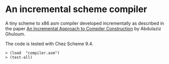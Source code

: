# An incremental scheme compiler

A tiny scheme to x86 asm compiler developed incrementally as described in the
paper [An Incremental Approach to Compiler Construction][1] by Abdulaziz
Ghuloum.

The code is tested with Chez Scheme 9.4.

    > (load  "compiler.asm")
    > (test-all)


[1]: https://github.com/namin/inc/blob/master/docs/paper.pdf?raw=true
